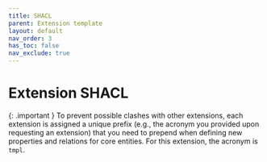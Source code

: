 ```yaml
---
title: SHACL
parent: Extension template
layout: default
nav_order: 3
has_toc: false
nav_exclude: true
---
```


# Extension SHACL

{: .important }
To prevent possible clashes with other extensions, each extension is assigned a unique prefix (e.g., the acronym you provided upon requesting an extension) that you need to prepend when defining new properties and relations for core entities. For this extension, the acronym is `tmpl`.